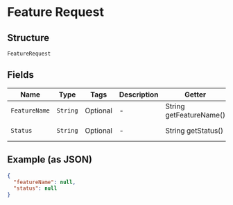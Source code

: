 
# Feature Request

## Structure

`FeatureRequest`

## Fields

| Name | Type | Tags | Description | Getter | Setter |
|  --- | --- | --- | --- | --- | --- |
| `FeatureName` | `String` | Optional | - | String getFeatureName() | setFeatureName(String featureName) |
| `Status` | `String` | Optional | - | String getStatus() | setStatus(String status) |

## Example (as JSON)

```json
{
  "featureName": null,
  "status": null
}
```

